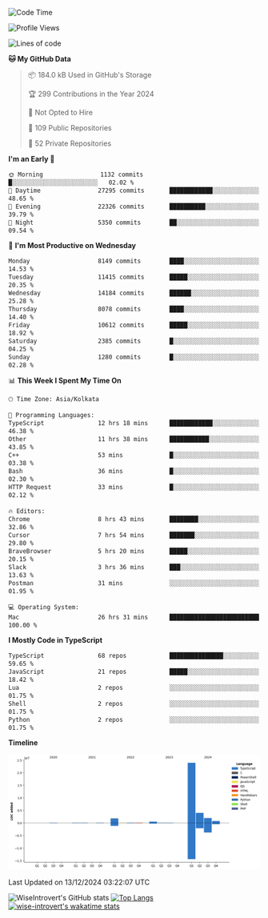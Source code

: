 <!--START_SECTION:waka-->
![Code Time](http://img.shields.io/badge/Code%20Time-1%2C957%20hrs%2025%20mins-blue)

![Profile Views](http://img.shields.io/badge/Profile%20Views-0-blue)

![Lines of code](https://img.shields.io/badge/From%20Hello%20World%20I%27ve%20Written-33.7%20million%20lines%20of%20code-blue)

**🐱 My GitHub Data** 

> 📦 184.0 kB Used in GitHub's Storage 
 > 
> 🏆 299 Contributions in the Year 2024
 > 
> 🚫 Not Opted to Hire
 > 
> 📜 109 Public Repositories 
 > 
> 🔑 52 Private Repositories 
 > 
**I'm an Early 🐤** 

```text
🌞 Morning                1132 commits        █░░░░░░░░░░░░░░░░░░░░░░░░   02.02 % 
🌆 Daytime                27295 commits       ████████████░░░░░░░░░░░░░   48.65 % 
🌃 Evening                22326 commits       ██████████░░░░░░░░░░░░░░░   39.79 % 
🌙 Night                  5350 commits        ██░░░░░░░░░░░░░░░░░░░░░░░   09.54 % 
```
📅 **I'm Most Productive on Wednesday** 

```text
Monday                   8149 commits        ████░░░░░░░░░░░░░░░░░░░░░   14.53 % 
Tuesday                  11415 commits       █████░░░░░░░░░░░░░░░░░░░░   20.35 % 
Wednesday                14184 commits       ██████░░░░░░░░░░░░░░░░░░░   25.28 % 
Thursday                 8078 commits        ████░░░░░░░░░░░░░░░░░░░░░   14.40 % 
Friday                   10612 commits       █████░░░░░░░░░░░░░░░░░░░░   18.92 % 
Saturday                 2385 commits        █░░░░░░░░░░░░░░░░░░░░░░░░   04.25 % 
Sunday                   1280 commits        █░░░░░░░░░░░░░░░░░░░░░░░░   02.28 % 
```


📊 **This Week I Spent My Time On** 

```text
🕑︎ Time Zone: Asia/Kolkata

💬 Programming Languages: 
TypeScript               12 hrs 18 mins      ████████████░░░░░░░░░░░░░   46.38 % 
Other                    11 hrs 38 mins      ███████████░░░░░░░░░░░░░░   43.85 % 
C++                      53 mins             █░░░░░░░░░░░░░░░░░░░░░░░░   03.38 % 
Bash                     36 mins             █░░░░░░░░░░░░░░░░░░░░░░░░   02.30 % 
HTTP Request             33 mins             █░░░░░░░░░░░░░░░░░░░░░░░░   02.12 % 

🔥 Editors: 
Chrome                   8 hrs 43 mins       ████████░░░░░░░░░░░░░░░░░   32.86 % 
Cursor                   7 hrs 54 mins       ███████░░░░░░░░░░░░░░░░░░   29.80 % 
BraveBrowser             5 hrs 20 mins       █████░░░░░░░░░░░░░░░░░░░░   20.15 % 
Slack                    3 hrs 36 mins       ███░░░░░░░░░░░░░░░░░░░░░░   13.63 % 
Postman                  31 mins             ░░░░░░░░░░░░░░░░░░░░░░░░░   01.95 % 

💻 Operating System: 
Mac                      26 hrs 31 mins      █████████████████████████   100.00 % 
```

**I Mostly Code in TypeScript** 

```text
TypeScript               68 repos            ███████████████░░░░░░░░░░   59.65 % 
JavaScript               21 repos            █████░░░░░░░░░░░░░░░░░░░░   18.42 % 
Lua                      2 repos             ░░░░░░░░░░░░░░░░░░░░░░░░░   01.75 % 
Shell                    2 repos             ░░░░░░░░░░░░░░░░░░░░░░░░░   01.75 % 
Python                   2 repos             ░░░░░░░░░░░░░░░░░░░░░░░░░   01.75 % 
```



**Timeline**

![Lines of Code chart](https://raw.githubusercontent.com/wise-introvert/wise-introvert/master/assets/bar_graph.png)


 Last Updated on 13/12/2024 03:22:07 UTC
<!--END_SECTION:waka-->

![WiseIntrovert's GitHub stats](https://github-readme-stats.vercel.app/api?username=wise-introvert&count_private=true&show_icons=true)
[![Top Langs](https://github-readme-stats.vercel.app/api/top-langs/?username=wise-introvert&langs_count=10)](https://github.com/anuraghazra/github-readme-stats)
[![wise-introvert's wakatime stats](https://github-readme-stats.vercel.app/api/wakatime?username=wiseintrovert)](https://github.com/anuraghazra/github-readme-stats)
